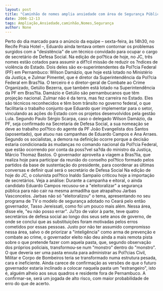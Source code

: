 ```yaml
---
layout: post
title: "Caminhão de nomes amplia ansiedade com área de Segurança Pública"
date: 2006-12-13
tags: Ampliação,Ansiedade,caminhão,Nomes,Segurança
author: None
---
```

Perto do dia marcado para o anúncio da equipe – sexta-feira, às 14h30, no Recife Praia Hotel –, Eduardo ainda tentava ontem contornar os problemas surgidos com a \"desistência\" de um técnico convidado para ocupar o cargo de secretário de Defesa Social. 
Na edição de pol?tica de hoje, no JC, três nomes estão cotados para assumir a dif?cil missão de reduzir os ?ndices de violência do Estado. 
Dois deles são ex-superintendentes da Pol?cia Federal (PF) em Pernambuco: Wilson Damázio, que hoje está lotado no Ministério da Justiça, e Zulmar Pimentel, que é diretor da Superintendência da Pol?cia Federal em Bras?lia. O terceiro é o diretor-geral de Combate ao Crime Organizado, Getúlio Bezerra, que também está lotado na Superintendência da PF em Bras?lia. Damázio e Getúlio são pernambucanos que têm projeção nacional. Zulmar não é da terra, mas fez carreira no Estado. Eles são técnicos reconhecidos e têm bom trânsito no governo federal, o que facilitaria o trabalho conjunto que Eduardo quer implementar para o setor, vinculando as ações do Estado com os projetos desenvolvidos pela gestão Lula.
Segundo Paulo Sérgio Scarpa, caso o delegado Wilson Damázio, da PF, seja confirmado na Secretaria de Defesa Social, a sua nomeação se deve ao trabalho pol?tico do agente da PF João Evangelista dos Santos (aposentado), que atuou nas campanhas de Eduardo Campos e Ana Arraes. 
Segundo os socialistas, a demora na definição ocorre porque a decisão estaria condicionada às mudanças no comando nacional da Pol?cia Federal, que estão ocorrendo por conta da poss?vel sa?da do ministro da Justiça, Márcio Thomaz Bastos. O governador aproveita a viagem a Bras?lia, que realiza hoje para participar da reunião do conselho pol?tico formado pelos partidos da base de sustentação do presidente, para coordenar as últimas conversas e definir qual será o secretário de Defesa Social
Na edição de hoje do JC, o colunista pol?tico Inaldo Sampaiio criticou hoje a importação de secretários.
Veja a análise:
Durante a campanha e eitoral, o ainda candidato Eduardo Campos recusou-se a \"eleitoralizar\" a segurança pública para não cair na mesma armadilha que atrapalhou Jarbas Vasconcelos. Jarbas não só \"eleitoralizou\" o tema, apresentando no seu programa de TV o modelo de segurança adotado no Ceará pelo então governador, Tasso Jereissati, como foi um pouco mais além. Nessa área, disse ele, \"eu não posso errar\". Ju?zo de valor à parte, teve quatro secretários de defesa social ao longo dos seus sete anos de governo, de onde se conclui que as substituições foram motivadas pelos erros cometidos por essas pessoas. 
Justo por não ter assumido compromisso nessa área, salvo o de priorizar a \"inteligência\" como arma de prevenção e combate ao crime, o governador eleito não deu ainda a mais remota pista sobre o que pretende fazer com aquela pasta, que, segundo observação dos próprios policiais, transformou-se num \"monstro\" dentro do \"monstro\". O que deveria ser uma pasta enxuta para administrar as Pol?cias Civil, Militar e Corpo de Bombeiros teria se transformado numa estrutura pesada, cara e ineficiente. 
Ainda carece de confirmação as versões de que o futuro governador estaria inclinado a colocar naquela pasta um \"estrangeiro\", isto é, alguém alheio aos seus quadros e residente fora de Pernambuco. A confirmar-se, será um jogada de alto risco, com maior probabilidade de erro do que de acerto. 